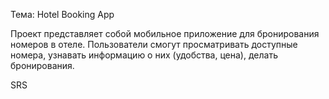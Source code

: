 Тема: Hotel Booking App

Проект представляет собой мобильное приложение для бронирования номеров в отеле. Пользователи смогут просматривать доступные номера, узнавать информацию о них (удобства, цена), делать бронирования.

SRS
